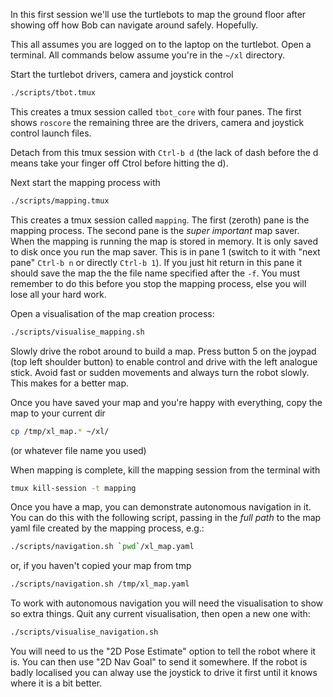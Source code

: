 In this first session we'll use the turtlebots to map the ground floor after showing off how Bob can navigate around safely. Hopefully.

This all assumes you are logged on to the laptop on the turtlebot. Open a terminal. All commands below assume you're in the `~/xl` directory.

Start the turtlebot drivers, camera and joystick control

```bash
./scripts/tbot.tmux
```

This creates a tmux session called `tbot_core` with four panes. The first shows `roscore` the remaining three are the drivers, camera and joystick control launch files.

Detach from this tmux session with `Ctrl-b d` (the lack of dash before the d means take your finger off Ctrol before hitting the d).

Next start the mapping process with 

```bash
./scripts/mapping.tmux
```

This creates a tmux session called `mapping`. The first (zeroth) pane is the mapping process. The second pane is the *super important* map saver. When the mapping is running the map is stored in memory. It is only saved to disk once you run the map saver. This is in pane 1 (switch to it with "next pane" `Ctrl-b n` or directly `Ctrl-b 1`). If you just hit return in this pane it should save the map the the file name specified after the `-f`. You must remember to do this before you stop the mapping process, else you will lose all your hard work.

Open a visualisation of the map creation process:

```bash
./scripts/visualise_mapping.sh
```

Slowly drive the robot around to build a map. Press button 5 on the joypad (top left shoulder button) to enable control and drive with the left analogue stick. Avoid fast or sudden movements and always turn the robot slowly. This makes for a better map.

Once you have saved your map and you're happy with everything, copy the map to your current dir

```bash
cp /tmp/xl_map.* ~/xl/
```
(or whatever file name you used)

When mapping is complete, kill the mapping session from the terminal with 

```bash
tmux kill-session -t mapping
```

Once you have a map, you can demonstrate autonomous navigation in it. You can do this with the following script, passing in the *full path* to the map yaml file created by the mapping process, e.g.:

```bash
./scripts/navigation.sh `pwd`/xl_map.yaml
```

or, if you haven't copied your map from tmp

```bash
./scripts/navigation.sh /tmp/xl_map.yaml
```

To work with autonomous navigation you will need the visualisation to show so extra things. Quit any current visualisation, then open a new one with:

```bash
./scripts/visualise_navigation.sh
```

You will need to us the "2D Pose Estimate" option to tell the robot where it is. You can then use "2D Nav Goal" to send it somewhere. If the robot is badly localised you can alway use the joystick to drive it first until it knows where it is a bit better.

